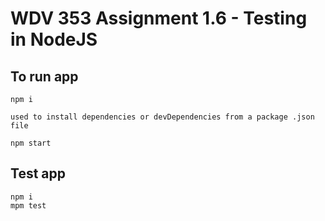 # WDV 353 Assignment 1.6 - Testing in NodeJS

## To run app

``` shell
npm i

used to install dependencies or devDependencies from a package .json file
```

``` shell
npm start
``` 

## Test app
``` shell
npm i
mpm test

